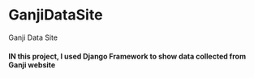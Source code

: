 # GanjiDataSite
Ganji Data Site
#### IN this project, I used Django Framework to show data collected from Ganji website
